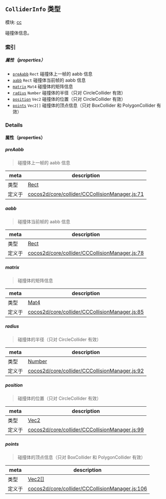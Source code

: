 ## `ColliderInfo` 类型



模块: [cc](../modules/cc.md)


碰撞体信息。



### 索引

##### 属性（properties）

  - [`preAabb`](#preaabb) `Rect` 碰撞体上一帧的 aabb 信息
  - [`aabb`](#aabb) `Rect` 碰撞体当前帧的 aabb 信息
  - [`matrix`](#matrix) `Mat4` 碰撞体的矩阵信息
  - [`radius`](#radius) `Number` 碰撞体的半径（只对 CircleCollider 有效）
  - [`position`](#position) `Vec2` 碰撞体的位置（只对 CircleCollider 有效）
  - [`points`](#points) `Vec2[]` 碰撞体的顶点信息（只对 BoxCollider 和 PolygonCollider 有效）





### Details


#### 属性（properties）


##### preAabb

> 碰撞体上一帧的 aabb 信息

| meta | description |
|------|-------------|
| 类型 | <a href="../classes/Rect.html" class="crosslink">Rect</a> |
| 定义于 | [cocos2d/core/collider/CCCollisionManager.js:71](https://github.com/cocos-creator/engine/blob/5a29bc48b8b66d479bb93d92e64418ce8a7c0f34/cocos2d/core/collider/CCCollisionManager.js#L71) |



##### aabb

> 碰撞体当前帧的 aabb 信息

| meta | description |
|------|-------------|
| 类型 | <a href="../classes/Rect.html" class="crosslink">Rect</a> |
| 定义于 | [cocos2d/core/collider/CCCollisionManager.js:78](https://github.com/cocos-creator/engine/blob/5a29bc48b8b66d479bb93d92e64418ce8a7c0f34/cocos2d/core/collider/CCCollisionManager.js#L78) |



##### matrix

> 碰撞体的矩阵信息

| meta | description |
|------|-------------|
| 类型 | <a href="../classes/Mat4.html" class="crosslink">Mat4</a> |
| 定义于 | [cocos2d/core/collider/CCCollisionManager.js:85](https://github.com/cocos-creator/engine/blob/5a29bc48b8b66d479bb93d92e64418ce8a7c0f34/cocos2d/core/collider/CCCollisionManager.js#L85) |



##### radius

> 碰撞体的半径（只对 CircleCollider 有效）

| meta | description |
|------|-------------|
| 类型 | <a href="https://developer.mozilla.org/en/JavaScript/Reference/Global_Objects/Number" class="crosslink external" target="_blank">Number</a> |
| 定义于 | [cocos2d/core/collider/CCCollisionManager.js:92](https://github.com/cocos-creator/engine/blob/5a29bc48b8b66d479bb93d92e64418ce8a7c0f34/cocos2d/core/collider/CCCollisionManager.js#L92) |



##### position

> 碰撞体的位置（只对 CircleCollider 有效）

| meta | description |
|------|-------------|
| 类型 | <a href="../classes/Vec2.html" class="crosslink">Vec2</a> |
| 定义于 | [cocos2d/core/collider/CCCollisionManager.js:99](https://github.com/cocos-creator/engine/blob/5a29bc48b8b66d479bb93d92e64418ce8a7c0f34/cocos2d/core/collider/CCCollisionManager.js#L99) |



##### points

> 碰撞体的顶点信息（只对 BoxCollider 和 PolygonCollider 有效）

| meta | description |
|------|-------------|
| 类型 | <a href="../classes/Vec2.html" class="crosslink">Vec2[]</a> |
| 定义于 | [cocos2d/core/collider/CCCollisionManager.js:106](https://github.com/cocos-creator/engine/blob/5a29bc48b8b66d479bb93d92e64418ce8a7c0f34/cocos2d/core/collider/CCCollisionManager.js#L106) |






